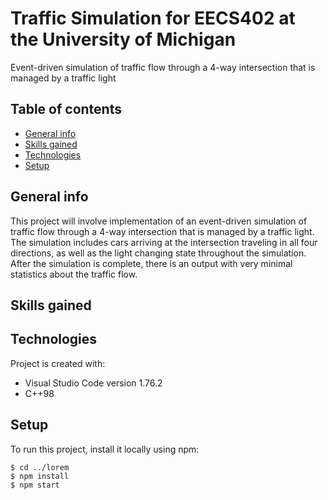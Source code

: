 # Traffic Simulation for EECS402 at the University of Michigan
Event-driven simulation of traffic flow through a 4-way intersection that is managed by a traffic light

## Table of contents
* [General info](#general-info)
* [Skills gained](#skills-gained)
* [Technologies](#technologies)
* [Setup](#setup)

## General info
This project will involve implementation of an event-driven simulation of traffic flow through a 4-way intersection that is managed by a traffic light. The simulation includes cars arriving at the intersection traveling in all four directions, as well as the light changing state throughout the simulation. After the simulation is complete, there is an output with very minimal statistics about the traffic flow.

## Skills gained

## Technologies
Project is created with:
* Visual Studio Code version 1.76.2
* C++98
	
## Setup
To run this project, install it locally using npm:

```
$ cd ../lorem
$ npm install
$ npm start
```
